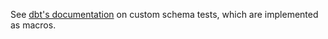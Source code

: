 See [dbt's documentation](https://docs.getdbt.com/docs/custom-schema-tests) on custom schema tests, which are implemented as macros.